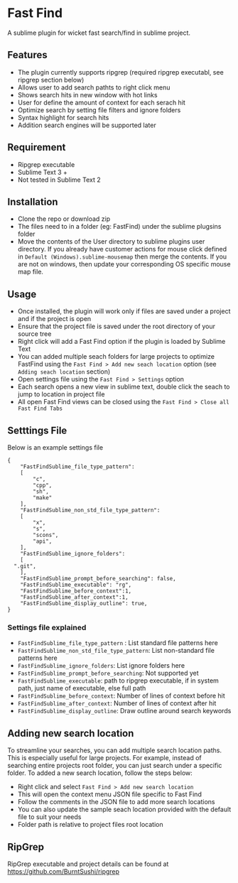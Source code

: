 # Fast Find
A sublime plugin for wicket fast search/find in sublime project. 

## Features
* The plugin currently supports ripgrep (required ripgrep executabl, see ripgrep section below)
* Allows user to add search pathts to right click menu
* Shows search hits in new window with hot links
* User for define the amount of context for each serach hit
* Optimize search by setting file filters and ignore folders
* Syntax highlight for search hits
* Addition search engines will be supported later

## Requirement
* Ripgrep executable
* Sublime Text 3 +
* Not tested in Sublime Text 2

## Installation
* Clone the repo or download zip
* The files need to in a folder (eg: FastFind) under the sublime plugsins folder 
* Move the contents of the User directory to sublime plugins user directory. If you already have customer actions for mouse click defined in ```Default (Windows).sublime-mousemap``` then merge the contents. If you are not on windows, then update your corresponding OS specific mouse map file.

## Usage
* Once installed, the plugin will work only if files are saved under a project and if the project is open
* Ensure that the project file is saved under the root directory of your source tree
* Right click will add a Fast Find option if the plugin is loaded by Sublime Text
* You can added multiple seach folders for large projects to optimize FastFind using the ```Fast Find > Add new seach location``` option (see ```Adding seach location``` section)
* Open settings file using the ```Fast Find > Settings``` option
* Each search opens a new view in sublime text, double click the seach to jump to location in project file
* All open Fast Find views can be closed using the ```Fast Find > Close all Fast Find Tabs```

## Setttings File
Below is an example settings file
```
{
	"FastFindSublime_file_type_pattern":
	[
		"c",
		"cpp",
		"sh",
		"make"
	],
	"FastFindSublime_non_std_file_type_pattern":
	[
		"x",
		"s",
		"scons",
		"api",
	],
	"FastFindSublime_ignore_folders":
	[
  ".git",
	],
	"FastFindSublime_prompt_before_searching": false,
	"FastFindSublime_executable": "rg",
	"FastFindSublime_before_context":1,
	"FastFindSublime_after_context":1,
	"FastFindSublime_display_outline": true,
}
```
### Settings file explained
* ```FastFindSublime_file_type_pattern``` : List standard file patterns here
* ```FastFindSublime_non_std_file_type_pattern```: List non-standard file patterns here
* ```FastFindSublime_ignore_folders```: List ignore folders here
* ```FastFindSublime_prompt_before_searching```: Not supported yet
* ```FastFindSublime_executable```: path to ripgrep executable, if in system path, just name of executable, else full path
* ```FastFindSublime_before_context```: Number of lines of context before hit
* ```FastFindSublime_after_context```: Number of lines of context after hit
* ```FastFindSublime_display_outline```: Draw outline around search keywords
## Adding new search location
To streamline your searches, you can add multiple search location paths. This is especially useful for large projects. For example, instead of searching entire projects root folder, you can just search under a specific folder. To added a new search location, follow the steps below:
* Right click and select ```Fast Find > Add new search location```
* This will open the context menu JSON file specific to Fast Find
* Follow the comments in the JSON file to add more search locations
* You can also update the sample seach location provided with the default file to suit your needs
* Folder path is relative to project files root location

## RipGrep
RipGrep executable and project details can be found at https://github.com/BurntSushi/ripgrep
